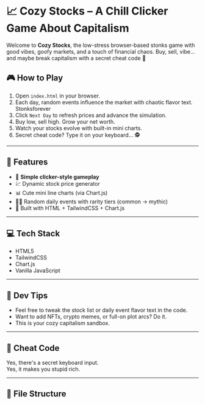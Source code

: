 # 📈 Cozy Stocks – A Chill Clicker Game About Capitalism

Welcome to **Cozy Stocks**, the low-stress browser-based stonks game with good vibes, goofy markets, and a touch of financial chaos. Buy, sell, vibe... and maybe break capitalism with a secret cheat code 👀



## 🎮 How to Play

1. Open `index.html` in your browser.
2. Each day, random events influence the market with chaotic flavor text.                                                                                                                                                                                                                          Stonksforever
3. Click `Next Day` to refresh prices and advance the simulation.
4. Buy low, sell high. Grow your net worth.
5. Watch your stocks evolve with built-in mini charts.
6. Secret cheat code? Type it on your keyboard... 🕵️

---

## 🧠 Features

- 🧁 **Simple clicker-style gameplay**
- 💹 Dynamic stock price generator
- 📊 Cute mini line charts (via Chart.js)
- 🧙‍♂️ Random daily events with rarity tiers (common → mythic)
- 🌌 Built with HTML + TailwindCSS + Chart.js

---

## 💻 Tech Stack

- HTML5
- TailwindCSS
- Chart.js
- Vanilla JavaScript

---

## 🧪 Dev Tips

- Feel free to tweak the stock list or daily event flavor text in the code.
- Want to add NFTs, crypto memes, or full-on plot arcs? Do it.
- This is your cozy capitalism sandbox.

---

## 🚀 Cheat Code

Yes, there's a secret keyboard input.  
Yes, it makes you stupid rich.  


---

## 📂 File Structure

